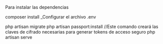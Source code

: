 Para instalar las dependencias

composer install
_Configurar el archivo .env

php artisan migrate
php artisan passport:install //Este comando creará las claves de cifrado necesarias para generar tokens de acceso seguro
php artisan serve
